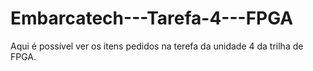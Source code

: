 # Embarcatech---Tarefa-4---FPGA
Aqui é possível ver os itens pedidos na terefa da unidade 4 da trilha de FPGA.
